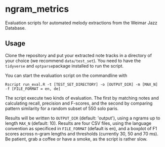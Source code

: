 # ngram_metrics
Evaluation scripts for automated melody extractions from the Weimar Jazz Database.

## Usage

Clone the repository and put your extracted note tracks in a directory of your choice (we recommend `data/test_set`). 
You need to have the `tidyverse` and `optparse`package installed to run the script. 

You can start the evaluation script on the commandline with 

``` console
Rscript run_eval.R -t [TEST_SET_DIRECTORY] -o [OUTPUT_DIR] -m [MAX_N] -f [FILE_FORMAT = en, de]
```
The script execute two kinds of evaluation. The first by matching notes and calculating recall, precision and F-scores, and the second by comparing pattern similarity for a random subset of 550 solo paris.

Results will be written to `OUTPUT_DIR` (default: 'output'), using a ngrams up to length `MAX_N` (default: 10). Results are four  CSV files, using the language convention as specificed in `FILE_FORMAT` (default is en), and a boxplot of F1 scores across n-gram lengths and thresholds (currently 30, 50 and 70 ms). Be patient, grab a coffee or have a smoke, as the script is rather slow.



